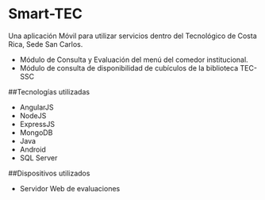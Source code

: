 # Smart-TEC

Una aplicación Móvil para utilizar servicios dentro del Tecnológico de Costa Rica, Sede San Carlos.
+ Módulo de Consulta y Evaluación del menú del comedor institucional.
+ Módulo de consulta de disponibilidad de cubículos de la biblioteca TEC-SSC

##Tecnologías utilizadas
+ AngularJS
+ NodeJS
+ ExpressJS
+ MongoDB
+ Java
+ Android
+ SQL Server

##Dispositivos utilizados
+ Servidor Web de evaluaciones
